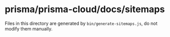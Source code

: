# prisma/prisma-cloud/docs/sitemaps

Files in this directory are generated by `bin/generate-sitemaps.js`, do not modify them manually.